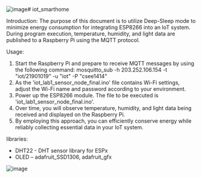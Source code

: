 ![image](https://github.com/jacobkim98/iot_smarthome/assets/142479612/47152689-7408-467a-80d3-543019d4af68)# iot_smarthome

Introduction:
The purpose of this document is to utilize Deep-Sleep mode to minimize energy consumption for integrating ESP8266 into an IoT system. During program execution, temperature, humidity, and light data are published to a Raspberry Pi using the MQTT protocol.

Usage:
1. Start the Raspberry Pi and prepare to receive MQTT messages by using the following command:
      mosquitto_sub -h 203.252.106.154 -t "iot/21901019" -u "iot" -P "csee1414"
2. As the 'iot_lab1_sensor_node_final.ino' file contains Wi-Fi settings, adjust the Wi-Fi name and password according to your environment.
3. Power up the ESP8266 module. The file to be executed is 'iot_lab1_sensor_node_final.ino'.
4. Over time, you will observe temperature, humidity, and light data being received and displayed on the Raspberry Pi.
5. By employing this approach, you can efficiently conserve energy while reliably collecting essential data in your IoT system.

libraries:
- DHT22 - DHT sensor library for ESPx
- OLED – adafruit_SSD1306, adafruit_gfx


![image](https://github.com/jacobkim98/iot_smarthome/assets/142479612/c8e7812b-c1bb-4762-ba90-a79c8f5a88b8)

